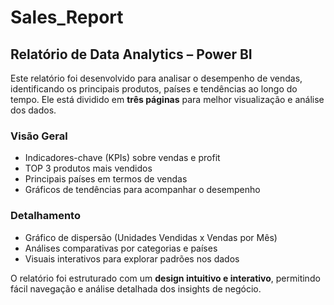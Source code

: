 # Sales_Report
## Relatório de Data Analytics – Power BI  
Este relatório foi desenvolvido para analisar o desempenho de vendas, identificando os principais produtos, países e tendências ao longo do tempo. Ele está dividido em **três páginas** para melhor visualização e análise dos dados.  

###  **Visão Geral**
- Indicadores-chave (KPIs) sobre vendas e profit  
- TOP 3 produtos mais vendidos  
- Principais países em termos de vendas  
- Gráficos de tendências para acompanhar o desempenho  

###  **Detalhamento**  
- Gráfico de dispersão (Unidades Vendidas x Vendas por Mês)  
- Análises comparativas por categorias e países  
- Visuais interativos para explorar padrões nos dados  

O relatório foi estruturado com um **design intuitivo e interativo**, permitindo fácil navegação e análise detalhada dos insights de negócio. 
